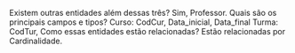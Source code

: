 Existem outras entidades além dessas três? Sim, Professor.
Quais são os principais campos e tipos? Curso: CodCur, Data_inicial, Data_final
Turma: CodTur,
Como essas entidades estão relacionadas? Estão relacionadas por Cardinalidade.
